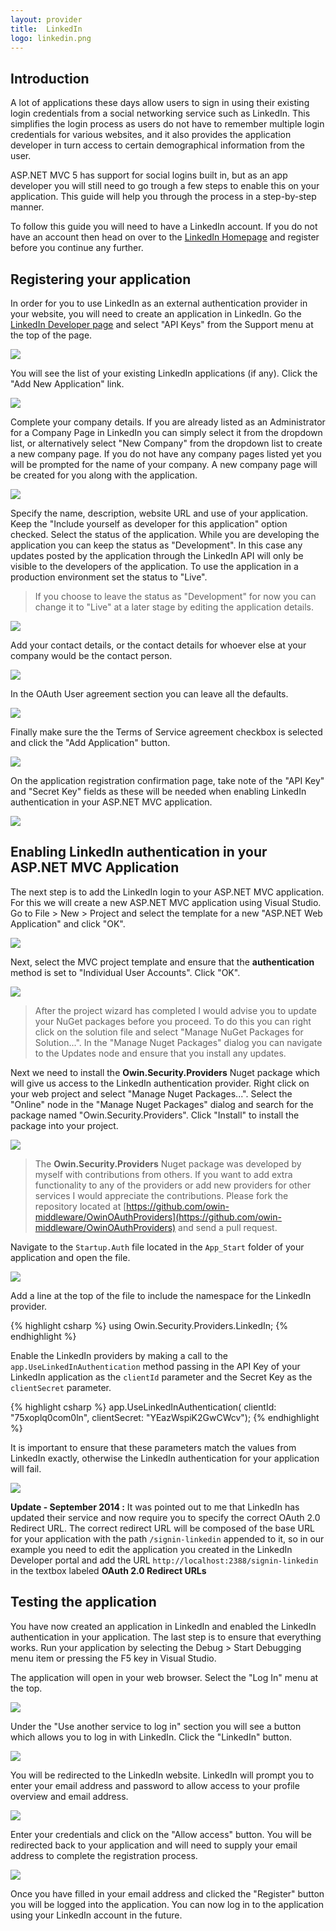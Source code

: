```yaml
---
layout: provider
title:  LinkedIn
logo: linkedin.png
---
```

## Introduction
A lot of applications these days allow users to sign in using their existing login credentials from a social networking service such as LinkedIn.  This simplifies the login process as users do not have to remember multiple login credentials for various websites, and it also provides the application developer in turn access to certain demographical information from the user.

ASP.NET MVC 5 has support for social logins built in, but as an app developer you will still need to go trough a few steps to enable this on your application.  This guide will help you through the process in a step-by-step manner.

To follow this guide you will need to have a LinkedIn account.  If you do not have an account then head on over to the [LinkedIn Homepage](http://www.linkedin.com) and register before you continue any further.

## Registering your application
In order for you to use LinkedIn as an external authentication provider in your website, you will need to create an application in LinkedIn.  Go the [LinkedIn Developer page](https://developer.linkedin.com) and select "API Keys" from the Support menu at the top of the page.

![](/images/guides/linkedin/linkedin_api_keys_menu.png)

You will see the list of your existing LinkedIn applications (if any). Click the "Add New Application" link.

![](/images/guides/linkedin/linkedin_application_list.png)

Complete your company details. If you are already listed as an Administrator for a Company Page in LinkedIn you can simply select it from the dropdown list, or alternatively select "New Company" from the dropdown list to create a new company page.  If you do not have any company pages listed yet you will be prompted for the name of your company.  A new company page will be created for you along with the application.

![](/images/guides/linkedin/linkedin_create_app_companyinfo.png)

Specify the name, description, website URL and use of your application.  Keep the "Include yourself as developer for this application" option checked.  Select the status of the application. While you are developing the application you can keep the status as "Development".  In this case any updates posted by the application through the LinkedIn API will only be visible to the developers of the application.  To use the application in a production environment set the status to "Live".  

> If you choose to leave the status as "Development" for now you can change it to "Live" at a later stage by editing the application details.

![](/images/guides/linkedin/linkedin_create_app_applicationinfo.png)

Add your contact details, or the contact details for whoever else at your company would be the contact person.

![](/images/guides/linkedin/linkedin_create_app_contactinfo.png)

In the OAuth User agreement section you can leave all the defaults.

![](/images/guides/linkedin/linkedin_create_app_oauth.png)

Finally make sure the the Terms of Service agreement checkbox is selected and click the "Add Application" button.

![](/images/guides/linkedin/linkedin_create_app_other.png)

On the application registration confirmation page, take note of the "API Key" and "Secret Key" fields as these will be needed when enabling LinkedIn authentication in your ASP.NET MVC application.

![](/images/guides/linkedin/linkedin_create_app_confirmation.png)

## Enabling LinkedIn authentication in your ASP.NET MVC Application
The next step is to add the LinkedIn login to your ASP.NET MVC application.  For this we will create a new ASP.NET MVC application using Visual Studio. Go to File > New > Project and select the template for a new "ASP.NET Web Application" and click "OK".

![](/images/guides/linkedin/new_project.png)

Next, select the MVC project template and ensure that the **authentication** method is set to "Individual User Accounts".  Click "OK".

![](/images/guides/linkedin/new_project_mvc.png)

> After the project wizard has completed I would advise you to update your NuGet packages before you proceed.  To do this you can right click on the solution file and select "Manage NuGet Packages for Solution...".  In the "Manage Nuget Packages" dialog you can navigate to the Updates node and ensure that you install any updates.

Next we need to install the **Owin.Security.Providers** Nuget package which will give us access to the LinkedIn authentication provider.  Right click on your web project and select "Manage Nuget Packages...". Select the "Online" node in the "Manage Nuget Packages" dialog and search for the package named "Owin.Security.Providers".  Click "Install" to install the package into your project.

![](/images/guides/linkedin/nuget_package_dialog.png)

> The **Owin.Security.Providers** Nuget package was developed by myself with contributions from others.  If you want to add extra functionality to any of the providers or add new providers for other services I would appreciate the contributions.  Please fork the repository located at [https://github.com/owin-middleware/OwinOAuthProviders](https://github.com/owin-middleware/OwinOAuthProviders) and send a pull request.

Navigate to the `Startup.Auth` file located in the `App_Start` folder of your application and open the file.

![](/images/guides/linkedin/navigate_startup_auth.png)

Add a line at the top of the file to include the namespace for the LinkedIn provider.

{% highlight csharp %}
using Owin.Security.Providers.LinkedIn;
{% endhighlight %}

Enable the LinkedIn providers by making a call to the `app.UseLinkedInAuthentication` method passing in the API Key of your LinkedIn application as the `clientId` parameter and the Secret Key as the `clientSecret` parameter.

{% highlight csharp %}
app.UseLinkedInAuthentication(
	clientId: "75xoplq0com0ln", 
	clientSecret: "YEazWspiK2GwCWcv");
{% endhighlight %}

It is important to ensure that these parameters match the values from LinkedIn exactly, otherwise the LinkedIn authentication for your application will fail.

![](/images/guides/linkedin/keys_matchup.png)

**Update - September 2014 :**
It was pointed out to me that LinkedIn has updated their service and now require you to specify the correct OAuth 2.0 Redirect URL. The correct redirect URL will be composed of the base URL for your application with the path `/signin-linkedin` appended to it, so in our example you need to edit the application you created in the LinkedIn Developer portal and add the URL `http://localhost:2388/signin-linkedin` in the textbox labeled **OAuth 2.0 Redirect URLs**

## Testing the application
You have now created an application in LinkedIn and enabled the LinkedIn authentication in your application.  The last step is to ensure that everything works.  Run your application by selecting the Debug > Start Debugging menu item or pressing the F5 key in Visual Studio.

The application will open in your web browser.  Select the "Log In" menu at the top.

![](/images/guides/linkedin/application_start_screen.png)

Under the "Use another service to log in" section you will see a button which allows you to log in with LinkedIn.  Click the "LinkedIn" button.

![](/images/guides/linkedin/application_login_screen.png)

You will be redirected to the LinkedIn website.  LinkedIn will prompt you to enter your email address and password to allow access to your profile overview and email address.  

![](/images/guides/linkedin/linkedin_permission.png)

Enter your credentials and click on the "Allow access" button.  You will be redirected back to your application and will need to supply your email address to complete the registration process.

![](/images/guides/linkedin/complete_registration.png)

Once you have filled in your email address and clicked the "Register" button you will be logged into the application.  You can now log in to the application using your LinkedIn account in the future.
